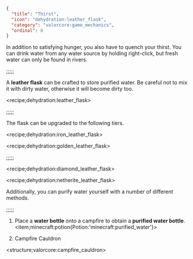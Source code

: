 ```json
{
  "title": "Thirst",
  "icon": "dehydration:leather_flask", 
  "category": "valorcore:game_mechanics",
  "ordinal": 0
}
```

In addition to satisfying hunger, you also have to quench your thirst. You can drink water from any water source by holding right-click, but fresh water can only be found in rivers.

;;;;;

A **leather flask** can be crafted to store purified water. Be careful not to mix it with dirty water, otherwise it will become dirty too.

<recipe;dehydration:leather_flask>

;;;;;

The flask can be upgraded to the following tiers.

<recipe;dehydration:iron_leather_flask>

<recipe;dehydration:golden_leather_flask>

;;;;;

<recipe;dehydration:diamond_leather_flask>

<recipe;dehydration:netherite_leather_flask>

Additionally, you can purify water yourself with a number of different methods.

;;;;;

1. Place a **water bottle** onto a campfire to obtain a **purified water bottle**.
<item;minecraft:potion{Potion:'minecraft:purified_water'}>

2. Campfire Cauldron

<structure;valorcore:campfire_cauldron>